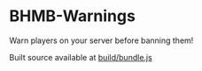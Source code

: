# BHMB-Warnings
Warn players on your server before banning them!

Built source available at [build/bundle.js](build/bundle.js)
